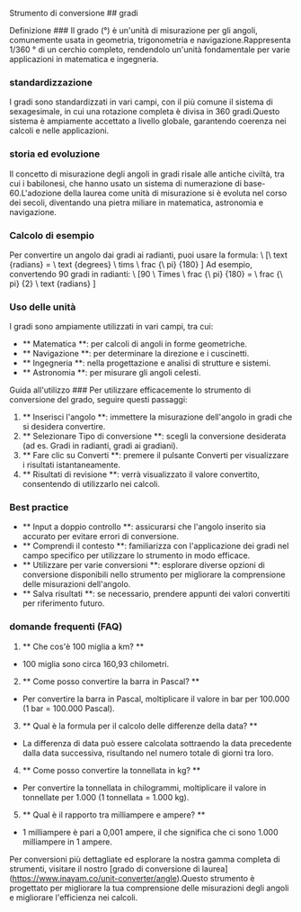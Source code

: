 Strumento di conversione ## gradi

Definizione ###
Il grado (°) è un'unità di misurazione per gli angoli, comunemente usata in geometria, trigonometria e navigazione.Rappresenta 1/360 ° di un cerchio completo, rendendolo un'unità fondamentale per varie applicazioni in matematica e ingegneria.

### standardizzazione
I gradi sono standardizzati in vari campi, con il più comune il sistema di sexagesimale, in cui una rotazione completa è divisa in 360 gradi.Questo sistema è ampiamente accettato a livello globale, garantendo coerenza nei calcoli e nelle applicazioni.

### storia ed evoluzione
Il concetto di misurazione degli angoli in gradi risale alle antiche civiltà, tra cui i babilonesi, che hanno usato un sistema di numerazione di base-60.L'adozione della laurea come unità di misurazione si è evoluta nel corso dei secoli, diventando una pietra miliare in matematica, astronomia e navigazione.

### Calcolo di esempio
Per convertire un angolo dai gradi ai radianti, puoi usare la formula:
\ [\ text {radians} = \ text {degrees} \ tims \ frac {\ pi} {180} \]
Ad esempio, convertendo 90 gradi in radianti:
\ [90 \ Times \ frac {\ pi} {180} = \ frac {\ pi} {2} \ text {radians} \]

### Uso delle unità
I gradi sono ampiamente utilizzati in vari campi, tra cui:
- ** Matematica **: per calcoli di angoli in forme geometriche.
- ** Navigazione **: per determinare la direzione e i cuscinetti.
- ** Ingegneria **: nella progettazione e analisi di strutture e sistemi.
- ** Astronomia **: per misurare gli angoli celesti.

Guida all'utilizzo ###
Per utilizzare efficacemente lo strumento di conversione del grado, seguire questi passaggi:
1. ** Inserisci l'angolo **: immettere la misurazione dell'angolo in gradi che si desidera convertire.
2. ** Selezionare Tipo di conversione **: scegli la conversione desiderata (ad es. Gradi in radianti, gradi ai gradiani).
3. ** Fare clic su Converti **: premere il pulsante Converti per visualizzare i risultati istantaneamente.
4. ** Risultati di revisione **: verrà visualizzato il valore convertito, consentendo di utilizzarlo nei calcoli.

### Best practice
- ** Input a doppio controllo **: assicurarsi che l'angolo inserito sia accurato per evitare errori di conversione.
- ** Comprendi il contesto **: familiarizza con l'applicazione dei gradi nel campo specifico per utilizzare lo strumento in modo efficace.
- ** Utilizzare per varie conversioni **: esplorare diverse opzioni di conversione disponibili nello strumento per migliorare la comprensione delle misurazioni dell'angolo.
- ** Salva risultati **: se necessario, prendere appunti dei valori convertiti per riferimento futuro.

### domande frequenti (FAQ)

1. ** Che cos'è 100 miglia a km? **
- 100 miglia sono circa 160,93 chilometri.

2. ** Come posso convertire la barra in Pascal? **
- Per convertire la barra in Pascal, moltiplicare il valore in bar per 100.000 (1 bar = 100.000 Pascal).

3. ** Qual è la formula per il calcolo delle differenze della data? **
- La differenza di data può essere calcolata sottraendo la data precedente dalla data successiva, risultando nel numero totale di giorni tra loro.

4. ** Come posso convertire la tonnellata in kg? **
- Per convertire la tonnellata in chilogrammi, moltiplicare il valore in tonnellate per 1.000 (1 tonnellata = 1.000 kg).

5. ** Qual è il rapporto tra milliampere e ampere? **
- 1 milliampere è pari a 0,001 ampere, il che significa che ci sono 1.000 milliampere in 1 ampere.

Per conversioni più dettagliate ed esplorare la nostra gamma completa di strumenti, visitare il nostro [grado di conversione di laurea] (https://www.inayam.co/unit-converter/angle).Questo strumento è progettato per migliorare la tua comprensione delle misurazioni degli angoli e migliorare l'efficienza nei calcoli.